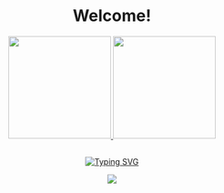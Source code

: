 <h1 align="center" >Welcome!</h1>

<div align="center"; display="flex">
  <a href="https://github.com/dnzLucas">
  <img height="180em" src="https://github-readme-stats.vercel.app/api?username=dnzLucas&show_icons=true&theme=gotham&include_all_commits=true&count_private=true"/>
  <img height="180em" src="https://github-readme-stats.vercel.app/api?username=dnzLucas&show_icons=true&theme=gotham&include_all_commits=true&count_private=true"/>
</div>


##



<div align="center">
 
[![Typing SVG](https://readme-typing-svg.herokuapp.com/?center=true&vCenter=true&width=1000&lines=Visit+Counter)](https://github/dnzlucas/)
<p><img src="https://profile-counter.glitch.me/{dnzlucas}/count.svg" /></p> 

</div>
